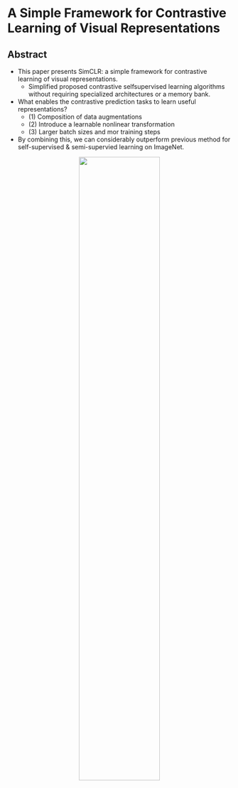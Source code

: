# A Simple Framework for Contrastive Learning of Visual Representations

## Abstract
- This paper presents SimCLR: a simple framework for contrastive learning of visual representations.
  - Simplified proposed contrastive selfsupervised learning algorithms without requiring specialized architectures or a memory bank.
- What enables the contrastive prediction tasks to learn useful representations?
	- (1) Composition of data augmentations
	- (2) Introduce a learnable nonlinear transformation 
	- (3) Larger batch sizes and mor training steps
- By combining this, we can considerably outperform previous method for self-supervised & semi-supervied learning on ImageNet.
<p align="center"><img src = "https://user-images.githubusercontent.com/88715406/155086702-17a7af0f-5e85-4098-8caf-370860305411.png" width = "60%" height = "60%"></p>

